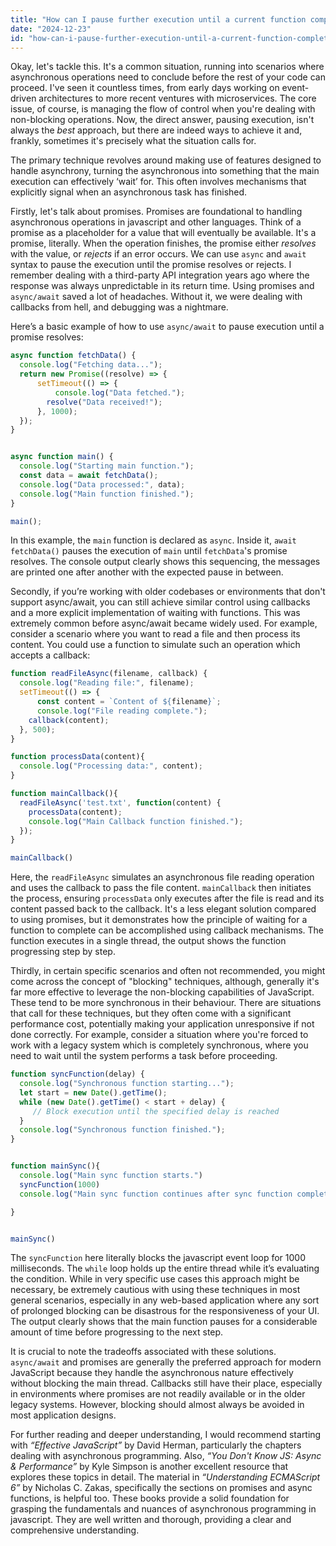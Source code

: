```yaml
---
title: "How can I pause further execution until a current function completes?"
date: "2024-12-23"
id: "how-can-i-pause-further-execution-until-a-current-function-completes"
---
```


Okay, let's tackle this. It's a common situation, running into scenarios where asynchronous operations need to conclude before the rest of your code can proceed. I've seen it countless times, from early days working on event-driven architectures to more recent ventures with microservices. The core issue, of course, is managing the flow of control when you're dealing with non-blocking operations. Now, the direct answer, pausing execution, isn't always the *best* approach, but there are indeed ways to achieve it and, frankly, sometimes it's precisely what the situation calls for.

The primary technique revolves around making use of features designed to handle asynchrony, turning the asynchronous into something that the main execution can effectively ‘wait’ for. This often involves mechanisms that explicitly signal when an asynchronous task has finished.

Firstly, let's talk about promises. Promises are foundational to handling asynchronous operations in javascript and other languages. Think of a promise as a placeholder for a value that will eventually be available. It's a promise, literally. When the operation finishes, the promise either *resolves* with the value, or *rejects* if an error occurs. We can use `async` and `await` syntax to pause the execution until the promise resolves or rejects. I remember dealing with a third-party API integration years ago where the response was always unpredictable in its return time. Using promises and `async/await` saved a lot of headaches. Without it, we were dealing with callbacks from hell, and debugging was a nightmare.

Here’s a basic example of how to use `async/await` to pause execution until a promise resolves:

```javascript
async function fetchData() {
  console.log("Fetching data...");
  return new Promise((resolve) => {
      setTimeout(() => {
          console.log("Data fetched.");
        resolve("Data received!");
      }, 1000);
  });
}


async function main() {
  console.log("Starting main function.");
  const data = await fetchData();
  console.log("Data processed:", data);
  console.log("Main function finished.");
}

main();

```

In this example, the `main` function is declared as `async`. Inside it, `await fetchData()` pauses the execution of `main` until `fetchData`'s promise resolves. The console output clearly shows this sequencing, the messages are printed one after another with the expected pause in between.

Secondly, if you’re working with older codebases or environments that don't support async/await, you can still achieve similar control using callbacks and a more explicit implementation of waiting with functions. This was extremely common before async/await became widely used. For example, consider a scenario where you want to read a file and then process its content. You could use a function to simulate such an operation which accepts a callback:

```javascript
function readFileAsync(filename, callback) {
  console.log("Reading file:", filename);
  setTimeout(() => {
      const content = `Content of ${filename}`;
      console.log("File reading complete.");
    callback(content);
  }, 500);
}

function processData(content){
  console.log("Processing data:", content);
}

function mainCallback(){
  readFileAsync('test.txt', function(content) {
    processData(content);
    console.log("Main Callback function finished.");
  });
}

mainCallback()

```

Here, the `readFileAsync` simulates an asynchronous file reading operation and uses the callback to pass the file content. `mainCallback` then initiates the process, ensuring `processData` only executes after the file is read and its content passed back to the callback. It's a less elegant solution compared to using promises, but it demonstrates how the principle of waiting for a function to complete can be accomplished using callback mechanisms. The function executes in a single thread, the output shows the function progressing step by step.

Thirdly, in certain specific scenarios and often not recommended, you might come across the concept of "blocking" techniques, although, generally it's far more effective to leverage the non-blocking capabilities of JavaScript. These tend to be more synchronous in their behaviour. There are situations that call for these techniques, but they often come with a significant performance cost, potentially making your application unresponsive if not done correctly. For example, consider a situation where you're forced to work with a legacy system which is completely synchronous, where you need to wait until the system performs a task before proceeding.

```javascript
function syncFunction(delay) {
  console.log("Synchronous function starting...");
  let start = new Date().getTime();
  while (new Date().getTime() < start + delay) {
     // Block execution until the specified delay is reached
  }
  console.log("Synchronous function finished.");
}


function mainSync(){
  console.log("Main sync function starts.")
  syncFunction(1000)
  console.log("Main sync function continues after sync function completed.")

}


mainSync()
```

The `syncFunction` here literally blocks the javascript event loop for 1000 milliseconds. The `while` loop holds up the entire thread while it’s evaluating the condition. While in very specific use cases this approach might be necessary, be extremely cautious with using these techniques in most general scenarios, especially in any web-based application where any sort of prolonged blocking can be disastrous for the responsiveness of your UI. The output clearly shows that the main function pauses for a considerable amount of time before progressing to the next step.

It is crucial to note the tradeoffs associated with these solutions. `async/await` and promises are generally the preferred approach for modern JavaScript because they handle the asynchronous nature effectively without blocking the main thread. Callbacks still have their place, especially in environments where promises are not readily available or in the older legacy systems. However, blocking should almost always be avoided in most application designs.

For further reading and deeper understanding, I would recommend starting with *“Effective JavaScript”* by David Herman, particularly the chapters dealing with asynchronous programming. Also, *“You Don't Know JS: Async & Performance”* by Kyle Simpson is another excellent resource that explores these topics in detail. The material in *“Understanding ECMAScript 6”* by Nicholas C. Zakas, specifically the sections on promises and async functions, is helpful too. These books provide a solid foundation for grasping the fundamentals and nuances of asynchronous programming in javascript. They are well written and thorough, providing a clear and comprehensive understanding.
